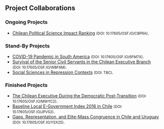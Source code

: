 ## Project Collaborations

### Ongoing Projects 
- [Chilean Political Science Impact Ranking](chilean-executive-post-transition.md) <small>(DOI: 10.17605/OSF.IO/C8PRA)</small>.

### Stand-By Projects
- [COVID-19 Pandemic in South America](covid-19-south-america.md) <small>(DOI: 10.17605/OSF.IO/6FM7X)</small>.
- [Survival of the Senior Civil Servants in the Chilean Executive Branch](survival-civil-servants.md) <small>(DOI: 10.17605/OSF.IO/WBF6M)</small>.
- [Social Sciences in Repression Contexts](social-sciences-in-repression.md) <small>(DOI: TBC)</small>.

### Finished Projects
- [The Chilean Executive During the Democratic Post-Transition](chilean-executive-post-transition.md) <small>(DOI: 10.17605/OSF.IO/MWYC2)</small>.
- [Baseline Local E-Government Index 2016 in Chile](baseline-local-egovernment-index.md) <small>(DOI: 10.17605/OSF.IO/JPVS2)</small>.
- [Gaps, Representation, and Elite-Mass Congruence in Chile and Uruguay](elite-mass-congruence.md) <small>(DOI: 10.17605/OSF.IO/YSX25)</small>.
